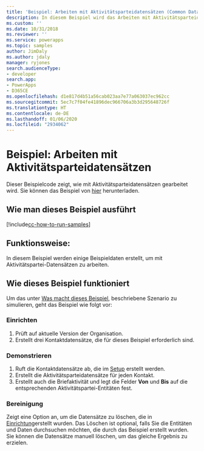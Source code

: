 ```yaml
---
title: 'Beispiel: Arbeiten mit Aktivitätsparteidatensätzen (Common Data Service) | Microsoft-Dokumentation'
description: In diesem Beispiel wird das Arbeiten mit Aktivitätsparteidatensätzen dargestellt.
ms.custom: ''
ms.date: 10/31/2018
ms.reviewer: ''
ms.service: powerapps
ms.topic: samples
author: JimDaly
ms.author: jdaly
manager: ryjones
search.audienceType:
- developer
search.app:
- PowerApps
- D365CE
ms.openlocfilehash: d1e817d4b51a56cab023aa7e77a063037ec962cc
ms.sourcegitcommit: 5ec7c7f04fe41896dec966706a3b3d295648726f
ms.translationtype: HT
ms.contentlocale: de-DE
ms.lasthandoff: 01/06/2020
ms.locfileid: "2934062"
---
```

# <a name="sample-work-with-activity-party-records"></a>Beispiel: Arbeiten mit Aktivitätsparteidatensätzen

<!-- https://docs.microsoft.com/dynamics365/customer-engagement/developer/sample-work-activity-party-records -->

Dieser Beispielcode zeigt, wie mit Aktivitätsparteidatensätzen gearbeitet wird. Sie können das Beispiel von [hier](https://github.com/Microsoft/PowerApps-Samples/tree/master/cds/orgsvc/C%23/ActivityPartyRecords) herunterladen.

## <a name="how-to-run-this-sample"></a>Wie man dieses Beispiel ausführt

[!include[cc-how-to-run-samples](../../includes/cc-how-to-run-samples.md)]

## <a name="what-this-sample-does"></a>Funktionsweise:

In diesem Beispiel werden einige Beispieldaten erstellt, um mit Aktivitätspartei-Datensätzen zu arbeiten. 

## <a name="how-this-sample-works"></a>Wie dieses Beispiel funktioniert

Um das unter [Was macht dieses Beispiel](#what-this-sample-does), beschriebene Szenario zu simulieren, geht das Beispiel wie folgt vor:

### <a name="setup"></a>Einrichten

1. Prüft auf aktuelle Version der Organisation.
1. Erstellt drei Kontaktdatensätze, die für dieses Beispiel erforderlich sind.


### <a name="demonstrate"></a>Demonstrieren

1. Ruft die Kontaktdatensätze ab, die im [Setup](#setup) erstellt werden. 
2. Erstellt die Aktivitätsparteidatensätze für jeden Kontakt.
3. Erstellt auch die Briefaktivität und legt die Felder **Von** und **Bis** auf die entsprechenden Aktivitätspartei-Entitäten fest.

### <a name="clean-up"></a>Bereinigung

Zeigt eine Option an, um die Datensätze zu löschen, die in [Einrichtung](#setup)erstellt wurden. Das Löschen ist optional, falls Sie die Entitäten und Daten durchsuchen möchten, die durch das Beispiel erstellt wurden. Sie können die Datensätze manuell löschen, um das gleiche Ergebnis zu erzielen.
